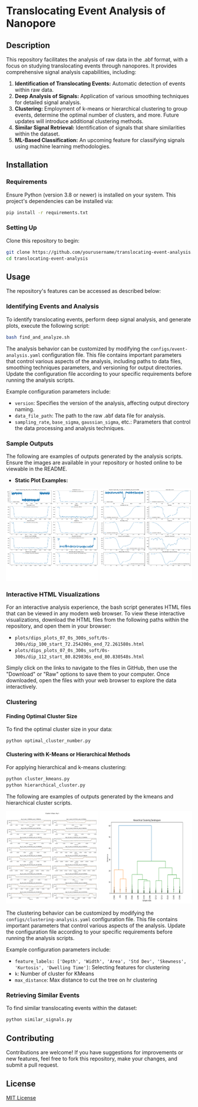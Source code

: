 
# Translocating Event Analysis of Nanopore

## Description

This repository facilitates the analysis of raw data in the .abf format, with a focus on studying translocating events through nanopores. It provides comprehensive signal analysis capabilities, including:

1. **Identification of Translocating Events:** Automatic detection of events within raw data.
2. **Deep Analysis of Signals:** Application of various smoothing techniques for detailed signal analysis.
3. **Clustering:** Employment of k-means or hierarchical clustering to group events, determine the optimal number of clusters, and more. Future updates will introduce additional clustering methods.
4. **Similar Signal Retrieval:** Identification of signals that share similarities within the dataset.
5. **ML-Based Classification:** An upcoming feature for classifying signals using machine learning methodologies.

## Installation

### Requirements

Ensure Python (version 3.8 or newer) is installed on your system. This project's dependencies can be installed via:

```sh
pip install -r requirements.txt
```

### Setting Up

Clone this repository to begin:

```sh
git clone https://github.com/yourusername/translocating-event-analysis.git
cd translocating-event-analysis
```

## Usage

The repository's features can be accessed as described below:

### Identifying Events and Analysis

To identify translocating events, perform deep signal analysis, and generate plots, execute the following script:

```sh
bash find_and_analyze.sh
```

The analysis behavior can be customized by modifying the `configs/event-analysis.yaml` configuration file. This file contains important parameters that control various aspects of the analysis, including paths to data files, smoothing techniques parameters, and versioning for output directories. Update the configuration file according to your specific requirements before running the analysis scripts.

Example configuration parameters include:

- `version`: Specifies the version of the analysis, affecting output directory naming.
- `data_file_path`: The path to the raw .abf data file for analysis.
- `sampling_rate`, `base_sigma`, `gaussian_sigma`, etc.: Parameters that control the data processing and analysis techniques.

### Sample Outputs

The following are examples of outputs generated by the analysis scripts. Ensure the images are available in your repository or hosted online to be viewable in the README.

- **Static Plot Examples:**  

<p float="left">
  <img src="plots/signal_feature_analysis_07_00s_300s_soft/dip_100_start_72.254200s_end_72.261580s.png" width="250" height=250 />
  <img src="plots/signal_feature_analysis_07_00s_300s_soft/dip_112_start_80.829836s_end_80.830548s.png" width="250" height=250 /> 
</p>

### Interactive HTML Visualizations

For an interactive analysis experience, the bash script generates HTML files that can be viewed in any modern web browser. To view these interactive visualizations, download the HTML files from the following paths within the repository, and open them in your browser:

- `plots/dips_plots_07_0s_300s_soft/0s-300s/dip_100_start_72.254200s_end_72.261580s.html`
- `plots/dips_plots_07_0s_300s_soft/0s-300s/dip_112_start_80.829836s_end_80.830548s.html`

Simply click on the links to navigate to the files in GitHub, then use the "Download" or "Raw" options to save them to your computer. Once downloaded, open the files with your web browser to explore the data interactively.


### Clustering
#### Finding Optimal Cluster Size

To find the optimal cluster size in your data:

```sh
python optimal_cluster_number.py
```

#### Clustering with K-Means or Hierarchical Methods

For applying hierarchical and k-means clustering:

```sh
python cluster_kmeans.py
python hierarchical_cluster.py
```
The following are examples of outputs generated by the kmeans and hierarchical cluster scripts.
<p float="left">
  <img src="plots/clustered_kMeans(k=5)/cluster_4_fig_1.png" width="250" height=250 />
  <img src="plots/clustered_hr/dendrogram/hr.png" width="250" height=250 /> 
</p>

The clustering behavior can be customized by modifying the `configs/clustering-analysis.yaml` configuration file. This file contains important parameters that control various aspects of the analysis. Update the configuration file according to your specific requirements before running the analysis scripts.

Example configuration parameters include:

- `feature_labels: ['Depth', 'Width', 'Area', 'Std Dev', 'Skewness', 'Kurtosis', 'Dwelling Time']`: Selecting features for clustering
- `k`: Number of cluster for KMeans
- `max_distance`: Max distance to cut the tree on hr clustering 

### Retrieving Similar Events

To find similar translocating events within the dataset:

```sh
python similar_signals.py
```

## Contributing

Contributions are welcome! If you have suggestions for improvements or new features, feel free to fork this repository, make your changes, and submit a pull request.

## License

[MIT License](LICENSE.txt)
